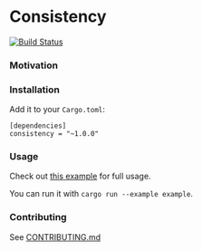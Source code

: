 # Consistency

[![Build Status](https://travis-ci.org/luma/consistency.svg?branch=master)](https://travis-ci.org/luma/consistency)


### Motivation



### Installation

Add it to your `Cargo.toml`:

```shell
[dependencies]
consistency = "~1.0.0"
```


### Usage

Check out [this example](../master/examples/example.rs) for full usage.

You can run it with `cargo run --example example`.


### Contributing

See [CONTRIBUTING.md](../master/CONTRIBUTING.md)
